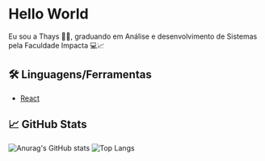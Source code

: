 # Hello World 

Eu sou a Thays 👩🏻‍, graduando em Análise e desenvolvimento de Sistemas pela Faculdade Impacta 💻📈

## 🛠️ Linguagens/Ferramentas
- [React](https://pt-br.reactjs.org/)

## 📈 GitHub Stats

![Anurag's GitHub stats](https://github-readme-stats.vercel.app/api?username=thaysrq&show_icons=true&theme=jolly)
![Top Langs](https://github-readme-stats.vercel.app/api/top-langs/?username=thaysrq&layout=compact&theme=jolly)



